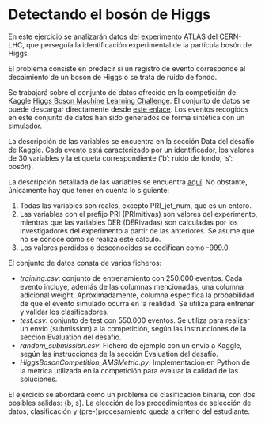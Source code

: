 # Detectando el bosón de Higgs

En este ejercicio se analizarán datos del experimento ATLAS del CERN-LHC, que perseguía la identificación experimental de la partícula bosón de Higgs.

El problema consiste en predecir si un registro de evento corresponde al decaimiento de un bosón de Higgs o se trata de ruido de fondo.

Se trabajará sobre el conjunto de datos ofrecido en la competición de Kaggle [Higgs Boson Machine Learning Challenge](https://www.kaggle.com/c/higgs-boson/). El conjunto de datos se puede descargar directamente desde [este enlace](http://sl.ugr.es/higgs_sige). Los eventos recogidos en este conjunto de datos han sido generados de forma sintética con un simulador.

La descripción de las variables se encuentra en la sección Data del desafío de Kaggle. Cada evento está caracterizado por un identificador, los valores de 30 variables y la etiqueta correspondiente (‘b’: ruido de fondo, ‘s’: bosón).

La descripción detallada de las variables se encuentra [aquí](https://higgsml.lal.in2p3.fr/files/2014/04/documentation_v1.8.pdf). No obstante, únicamente hay que tener en cuenta lo siguiente:

1. Todas las variables son reales, excepto PRI_jet_num, que es un entero.
2. Las variables con el prefijo PRI (PRImitivas) son valores del experimento, mientras que las variables DER (DERivadas) son calculadas por los investigadores del experimento a partir de las anteriores. Se asume que no se conoce cómo se realiza este cálculo.
3. Los valores perdidos o desconocidos se codifican como -999.0.

El conjunto de datos consta de varios ficheros:

- _training.csv_: conjunto de entrenamiento con 250.000 eventos. Cada evento incluye, además de las columnas mencionadas, una columna adicional weight. Aproximadamente, columna especifica la probabilidad de que el evento simulado ocurra en la realidad. Se utiliza para entrenar y validar los clasificadores.
- _test.csv_: conjunto de test con 550.000 eventos. Se utiliza para realizar un envío (submission) a la competición, según las instrucciones de la sección Evaluation del desafío.
- _random\_submission.csv_: Fichero de ejemplo con un envío a Kaggle, según las instrucciones de la sección Evaluation del desafío.
- _HiggsBosonCompetition\_AMSMetric.py_: Implementación en Python de la métrica utilizada en la competición para evaluar la calidad de las soluciones.

El ejercicio se abordará como un problema de clasificación binaria, con dos posibles salidas: {b, s}. La elección de los procedimientos de selección de datos, clasificación y (pre-)procesamiento queda a criterio del estudiante.
